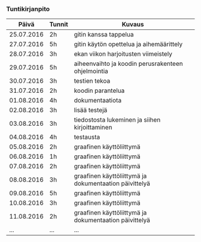 ﻿### Tuntikirjanpito
Päivä | Tunnit | Kuvaus
--------------- | ----- | ------
25.07.2016 | 2h | gitin kanssa tappelua
27.07.2016 | 5h | gitin käytön opettelua ja aihemäärittely
28.07.2016 | 3h | ekan viikon harjoitusten viimeistely
29.07.2016 | 5h | aiheenvaihto ja koodin perusrakenteen ohjelmointia
30.07.2016 | 3h | testien tekoa
31.07.2016 | 2h | koodin parantelua
01.08.2016 | 4h | dokumentaatiota
02.08.2016 | 3h | lisää testejä
03.08.2016 | 3h | tiedostosta lukeminen ja siihen kirjoittaminen
04.08.2016 | 4h | testausta
05.08.2016 | 2h | graafinen käyttöliittymä
06.08.2016 | 1h | graafinen käyttöliittymä
07.08.2016 | 2h | graafinen käyttöliittymä
08.08.2016 | 3h | graafinen käyttöliittymä ja dokumentaation päivittelyä
09.08.2016 | 5h | graafinen käyttöliittymä
10.08.2016 | 3h | graafinen käyttöliittymä
11.08.2016 | 2h | graafinen käyttöliittymä ja dokumentaation päivittelyä
... | ... | ...
